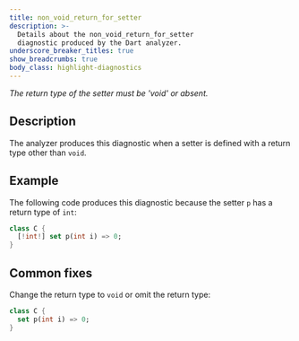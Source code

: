 ```yaml
---
title: non_void_return_for_setter
description: >-
  Details about the non_void_return_for_setter
  diagnostic produced by the Dart analyzer.
underscore_breaker_titles: true
show_breadcrumbs: true
body_class: highlight-diagnostics
---
```


_The return type of the setter must be 'void' or absent._

## Description

The analyzer produces this diagnostic when a setter is defined with a
return type other than `void`.

## Example

The following code produces this diagnostic because the setter `p` has a
return type of `int`:

```dart
class C {
  [!int!] set p(int i) => 0;
}
```

## Common fixes

Change the return type to `void` or omit the return type:

```dart
class C {
  set p(int i) => 0;
}
```
